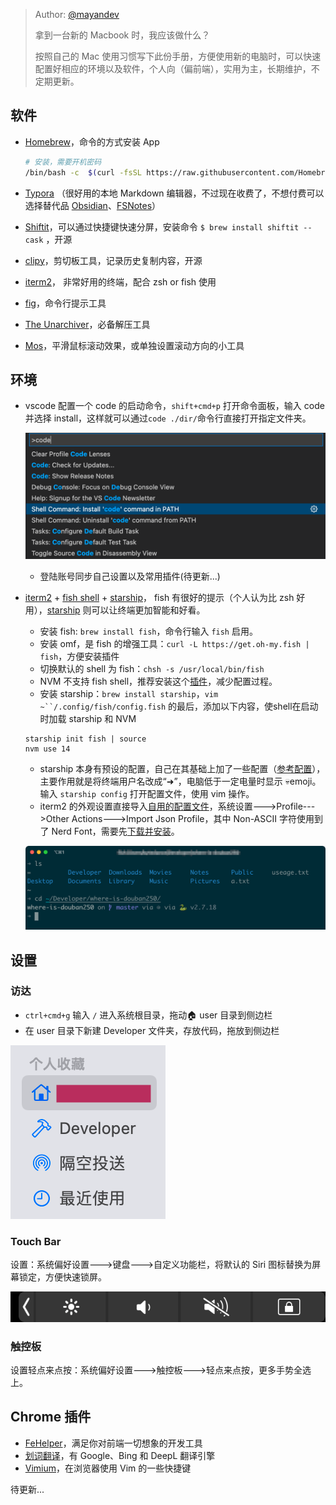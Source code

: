> Author: [@mayandev](https://github.com/mayandev)
> 
> 拿到一台新的 Macbook 时，我应该做什么？
> 
> 按照自己的 Mac 使用习惯写下此份手册，方便使用新的电脑时，可以快速配置好相应的环境以及软件，个人向（偏前端），实用为主，长期维护，不定期更新。

## 软件

-   [Homebrew](https://brew.sh/)，命令的方式安装 App
    
    ```Bash
    # 安装，需要开机密码
    /bin/bash -c  $(curl -fsSL https://raw.githubusercontent.com/Homebrew/install/master/install.sh) 
    ```
-   [Typora](https://typora.io/#download) （很好用的本地 Markdown 编辑器，不过现在收费了，不想付费可以选择替代品 [Obsidian](https://obsidian.md/)、[FSNotes](https://github.com/glushchenko/fsnotes)）
-   [Shiftit](https://github.com/fikovnik/ShiftIt)，可以通过快捷键快速分屏，安装命令 `$ brew install shiftit --cask` ，开源
-   [clipy](https://clipy-app.com/)，剪切板工具，记录历史复制内容，开源
-   [iterm2](https://iterm2.com/)， 非常好用的终端，配合 zsh or fish 使用
-   [fig](https://fig.io/)，命令行提示工具
-   [The Unarchiver](https://theunarchiver.com/)，必备解压工具
-   [Mos](https://github.com/Caldis/Mos)，平滑鼠标滚动效果，或单独设置滚动方向的小工具
    

## 环境

-   vscode 配置一个 code 的启动命令，`shift+cmd+p` 打开命令面板，输入 code 并选择 install，这样就可以通过`code ./dir/`命令行直接打开指定文件夹。
		
    ![](./images/vscode.png)

    -   登陆账号同步自己设置以及常用插件(待更新...)
-   [iterm2](https://iterm2.com/) + [fish shell](https://fishshell.com/) + [starship](https://starship.rs/)， fish 有很好的提示（个人认为比 zsh 好用），[starship](https://starship.rs/) 则可以让终端更加智能和好看。
    -   安装 fish: `brew install fish`，命令行输入 `fish` 启用。
    -   安装 omf，是 fish 的增强工具：`curl -L https://get.oh-my.fish | fish`，方便安装插件
    -   切换默认的 shell 为 fish：`chsh -s /usr/local/bin/fish`
    -   NVM 不支持 fish shell，推荐安装这个[插件](https://github.com/jorgebucaran/nvm.fish)，减少配置过程。
    -   安装 starship：`brew install starship`，`vim ~``/.config/fish/config.fish` 的最后，添加以下内容，使shell在启动时加载 starship 和 NVM
    ```Plaintext
    starship init fish | source
    nvm use 14
    ```
    -   starship 本身有预设的配置，自己在其基础上加了一些配置（[参考配置](https://github.com/Mayandev/macbook-starter-handbook/blob/main/starship.toml)），主要作用就是将终端用户名改成“➜”，电脑低于一定电量时显示 💀emoji。输入 `starship config` 打开配置文件，使用 vim 操作。
    -   iterm2 的外观设置直接导入[自用的配置文件](https://github.com/Mayandev/macbook-starter-handbook/blob/main/iterm2_config.json)，系统设置--->Profile--->Other Actions--->Import Json Profile，其中 Non-ASCII 字符使用到了 Nerd Font，需要先[下载并安装](https://github.com/ryanoasis/nerd-fonts/releases/download/v2.1.0/FantasqueSansMono.zip)。
    
    ![](./images/iterm2.png)
    

## 设置

### 访达

-   `ctrl+cmd+g` 输入 `/` 进入系统根目录，拖动🏠 user 目录到侧边栏
-   在 user 目录下新建 Developer 文件夹，存放代码，拖放到侧边栏

![](./images/finder.png)

### Touch Bar

设置：系统偏好设置--->键盘--->自定义功能栏，将默认的 Siri 图标替换为屏幕锁定，方便快速锁屏。

![](./images/touchbar.png)

### 触控板

设置轻点来点按：系统偏好设置--->触控板--->轻点来点按，更多手势全选上。

## Chrome 插件

- [FeHelper](https://chrome.google.com/webstore/detail/fehelper%E5%89%8D%E7%AB%AF%E5%8A%A9%E6%89%8B/pkgccpejnmalmdinmhkkfafefagiiiad?utm_source=chrome-ntp-icon)，满足你对前端一切想象的开发工具
- [划词翻译](https://chrome.google.com/webstore/detail/%E5%88%92%E8%AF%8D%E7%BF%BB%E8%AF%91/ikhdkkncnoglghljlkmcimlnlhkeamad/related?hl=zh-CN)，有 Google、Bing 和 DeepL 翻译引擎
- [Vimium](https://chrome.google.com/webstore/detail/vimium/dbepggeogbaibhgnhhndojpepiihcmeb)，在浏览器使用 Vim 的一些快捷键

待更新...
